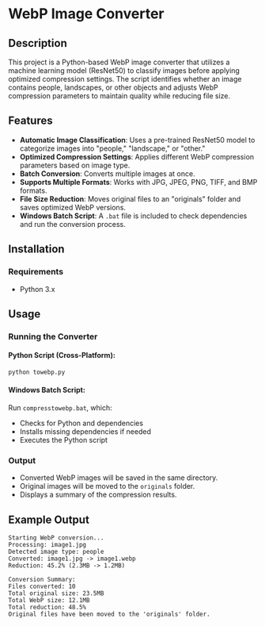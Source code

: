 # WebP Image Converter

## Description
This project is a Python-based WebP image converter that utilizes a machine learning model (ResNet50) to classify images before applying optimized compression settings. The script identifies whether an image contains people, landscapes, or other objects and adjusts WebP compression parameters to maintain quality while reducing file size.

## Features
- **Automatic Image Classification**: Uses a pre-trained ResNet50 model to categorize images into "people," "landscape," or "other."
- **Optimized Compression Settings**: Applies different WebP compression parameters based on image type.
- **Batch Conversion**: Converts multiple images at once.
- **Supports Multiple Formats**: Works with JPG, JPEG, PNG, TIFF, and BMP formats.
- **File Size Reduction**: Moves original files to an "originals" folder and saves optimized WebP versions.
- **Windows Batch Script**: A `.bat` file is included to check dependencies and run the conversion process.

## Installation
### Requirements
- Python 3.x

## Usage
### Running the Converter
#### Python Script (Cross-Platform):
```sh
python towebp.py
```
#### Windows Batch Script:
Run `compresstowebp.bat`, which:
- Checks for Python and dependencies
- Installs missing dependencies if needed
- Executes the Python script

### Output
- Converted WebP images will be saved in the same directory.
- Original images will be moved to the `originals` folder.
- Displays a summary of the compression results.

## Example Output
```
Starting WebP conversion...
Processing: image1.jpg
Detected image type: people
Converted: image1.jpg -> image1.webp
Reduction: 45.2% (2.3MB -> 1.2MB)

Conversion Summary:
Files converted: 10
Total original size: 23.5MB
Total WebP size: 12.1MB
Total reduction: 48.5%
Original files have been moved to the 'originals' folder.
```
